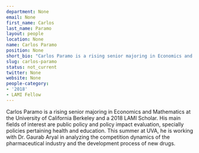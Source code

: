 ```yaml
---
department: None
email: None
first_name: Carlos
last_name: Paramo
layout: people
location: None
name: Carlos Paramo
position: None
short_bio: "Carlos Paramo is a rising senior majoring in Economics and Mathematics at the University of California Berkeley and a 2018 LAMI Scholar."
slug: carlos-paramo
status: not_current
twitter: None
website: None
people-category:
- '2018'
- LAMI Fellow
---
```

Carlos Paramo is a rising senior majoring in Economics and Mathematics at the University of California Berkeley and a 2018 LAMI Scholar. His main fields of interest are public policy and policy impact evaluation, specially policies pertaining health and education. This summer at UVA, he is working with Dr. Gaurab Aryal in analyzing the competition dynamics of the pharmaceutical industry and the development process of new drugs.  

